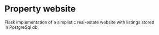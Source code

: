 # Property website
Flask implementation of a simplistic real-estate website with listings stored in PostgreSql db.
